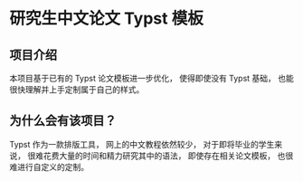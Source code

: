 # 研究生中文论文 Typst 模板

## 项目介绍

本项目基于已有的 Typst 论文模板进一步优化，
使得即使没有 Typst 基础，
也能很快理解并上手定制属于自己的样式。

## 为什么会有该项目？

Typst 作为一款排版工具，
网上的中文教程依然较少，
对于即将毕业的学生来说，
很难花费大量的时间和精力研究其中的语法，
即使存在相关论文模板，
也很难进行自定义的定制。
